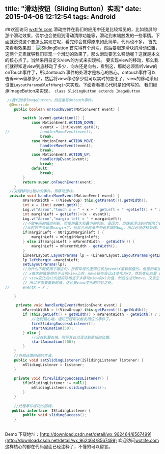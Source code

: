 title: "滑动按钮（Sliding Button）实现"
date: 2015-04-06 12:12:54
tags: Android
---
##欢迎访问 [wxtlife.com](http://www.wxtlife.com)
滑动控件在我们的应用中还是比较常见的，比如锁屏的那个滑动效果，偶尔也会使用到滑动清除功能等，滑动到末端触发的一些事情。下面就说说这个要怎么实现它呢，看完你会觉得原来如此简单，代码也不多。
    首先来看看效果图：
    ![SlidingButton](/img/sliding_button.jpg)
	<!-- more --> 
    首先得有个滑块，然后要限定滑块的滑动位置，这两个元素就够我们实现一个滑动的效果了，那么滑动要怎么移动呢？这就是本文的核心点了。当然采用自定义view的方式来实现啦。
    要实现view的移动，那么我们就得知道view到底移动了多少，向左还是向右，看到这，那就必须监听view的onTouch事件了，所以ontouch 事件的处理才是核心的核心。ontouch事件可以告诉view偏移多少，然后将view移动多少就可以实时的变化了，view的移动采用设置`LayoutParams的leftMargin`来实现。下面看看核心代码是如何写的。
    我们继承ImageButton来实现，` class SlidingButton extends ImageButton`
        
```java
 //我们继承ImageButton，然后重写Ontouch事件。
  @Override
    public boolean onTouchEvent(MotionEvent event) {

        switch (event.getAction()) {
            case MotionEvent.ACTION_DOWN:
                eventX = (int)event.getX();
//              handlerMoveEvent(event);
                break;
            case MotionEvent.ACTION_MOVE:
                handlerMoveEvent(event);
                break;
            case MotionEvent.ACTION_UP:
                handlerUpEvent(event);
                break;
            default:
                break;
        }
        return super.onTouchEvent(event);
    }
  //处理移动过程中的事件，即移动滑块。 
  private void handlerMoveEvent(MotionEvent event) {
        mParentWidth = ((ViewGroup) this.getParent()).getWidth();
        int x = (int) event.getX();
        Log.v("Aaron","touch x = " + x + " getLeft = " +getLeft() + " x dist = " + (x - eventX) );
        int marginLeft = getLeft()+(x - eventX);
        Log.v("Aaron","margin left = " + marginLeft);
        //不做中间的值的判断，而使用最大和最小的判断，是因为，当快速滑动到时候两个evevtX的距离会很远，会瞬间超过最大值，
        //此时则不会设置margin了，也就会出现滑不到最右端的bug。所以必须这样处理。
        if(marginLeft < mOriginMarginleft ) {
            marginLeft = mOriginMarginleft;
        } else if(marginLeft > mParentWidth - getWidth()) {
            marginLeft = mParentWidth - getWidth();
        }
        LinearLayout.LayoutParams lp = (LinearLayout.LayoutParams)getLayoutParams();
        lp.leftMargin =marginLeft;
        setLayoutParams(lp);
        //为什么不能使用下面这句，按照常规的逻辑应该为eventX重新赋值的，但是如果加上上面那句就会发现有问题了，弄清楚这个也就弄处理它是怎么滑动的了。
        // x每次的值是相对于当前view上的，move操作会让x1变化为x2，然后变化的量（x2-x1）将其设置为view的margin，这时view位置变化了，
        // view变化后x2的值实际相当于未移动view的x1的值，然后在进行move，又发生偏移，回到上面的逻辑，也就是说偏移量margin相当于重置了x的值。
        // 所以不需要重新赋值，这也是view变化的巧妙之处。
//      eventX = x ;

    }   
    
     private void handlerUpEvent(MotionEvent event) {
        mParentWidth = ((ViewGroup) this.getParent()).getWidth();
        if (this.getLeft() + getWidth() > mParentWidth - getWidth() / 2) {
            //达到最右端，通知已经可以触发相应的事件了。
            fireSlidingSuccessListener();
            startAnimation(50);
        } else {
            //没有到最右端，则将其自动滑动到原始的位置。
            startAnimation(200);
        }
    }
    //外部设置回调的方法。
    public void setSlidingListener(ISlidingListener listener) {
        mSlidingListener = listener;
    }
    
    private void fireSlidingSuccessListener() {
        if(mSlidingListener != null){
            mSlidingListener.slidingSuccess();
        }
    }
    
    //处理事件成功的回调。
   public interface  ISlidingListener {
        public void slidingSuccess();
    }
    
```
Demo 下载地址：[http://download.csdn.net/detail/wx_962464/8567499](http://download.csdn.net/detail/wx_962464/8567499)
欢迎访问[wxtlife.com](http://wxtlife.com)
这样核心的都在代码里面已经注释了，不懂的可以留言。